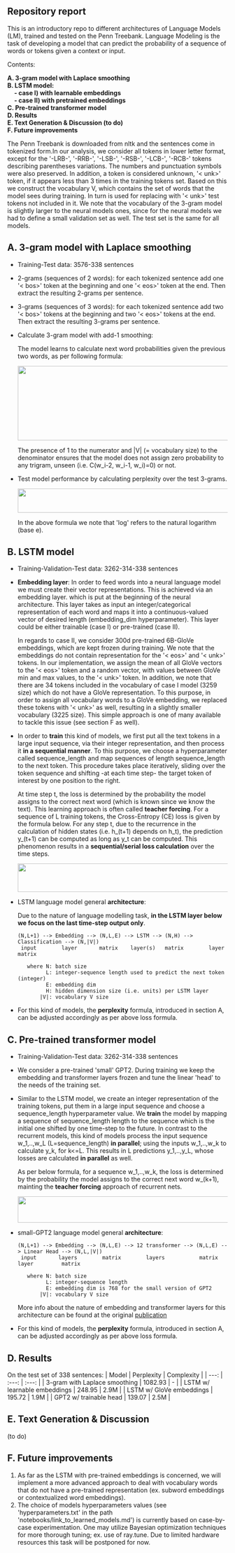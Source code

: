 ## Repository report

This is an introductory repo to different architectures of Language Models (LM), trained and tested on the Penn Treebank. Language Modeling is the task of developing a model that can predict the probability of a sequence of words or tokens given a context or input. 

Contents: <br>

  **A. 3-gram model with Laplace smoothing** <br>
  **B. LSTM model:** <br>
      &nbsp; &nbsp; **- case I) with learnable embeddings** <br>
      &nbsp; &nbsp; **- case II) with pretrained embeddings** <br>
  **C. Pre-trained transformer model** <br>
  **D. Results** <br>
  **E. Text Generation & Discussion (to do)** <br>
  **F. Future improvements**

The Penn Treebank is downloaded from nltk and the sentences come in tokenized form.In our analysis, we consider all tokens in lower letter format, except for the '-LRB-', '-RRB-', '-LSB-', '-RSB-', '-LCB-', '-RCB-' tokens describing parentheses variations. The numbers and punctuation symbols were also preserved. In addition, a token is considered unknown, '< unk>' token, if it appears less than 3 times in the training tokens set. Based on this we construct the vocabulary V, which contains the set of words that the model sees during training. In turn is used for replacing with '< unk>' test tokens not included in it. We note that the vocabulary of the 3-gram model is slightly larger to the neural models ones, since for the neural models we had to define a small validation set as well. The test set is the same for all models.

## A. 3-gram model with Laplace smoothing
- Training-Test data: 3576-338 sentences
- 2-grams (sequences of 2 words): for each tokenized sentence add one '< bos>' token at the beginning and one '< eos>' token at the end. Then extract the resulting 2-grams per sentence.
- 3-grams (sequences of 3 words): for each tokenized sentence add two '< bos>' tokens at the beginning and two '< eos>' tokens at the end. Then extract the resulting 3-grams per sentence.
- Calculate 3-gram model with add-1 smoothing:

  The model learns to calculate next word probabilities given the previous two words, as per following formula:
   <p align="center">
     <img src="https://github.com/vggls/language_models/assets/55101427/c1d237ca-d348-4658-a36f-3a31f5652314.png" height="170" width="600" />
   </p>
  The presence of 1 to the numerator and |V| (= vocabulary size) to the denominator ensures that the model does not assign zero probability to any trigram, unseen (i.e. C(w_i-2, w_i-1, w_i)=0) or not.
- Test model performance by calculating perplexity over the test 3-grams.

   <p align="center">
     <img src="https://github.com/vggls/language_models/assets/55101427/3ffb26cf-2556-4bac-b139-9e0f1082e2d2.png" height="55" width="530" />
   </p>

  In the above formula we note that 'log' refers to the natural logarithm (base e).

## B. LSTM model
- Training-Validation-Test data: 3262-314-338 sentences
- **Embedding layer**: In order to feed words into a neural language model we must create their vector representations. This is achieved via an embedding layer. which is put at the beginning of the neural architecture. This layer takes as input an integer/categorical representation of each word and maps it into a continuous-valued vector of desired length (embedding_dim hyperparameter). This layer could be either trainable (case I) or pre-trained (case II).

  In regards to case II, we consider 300d pre-trained 6B-GloVe embeddings, which are kept frozen during training.
  We note that the embeddings do not contain representation for the '< eos>' and '< unk>' tokens. In our implementation, we assign the mean of all GloVe vectors to the '< eos>' token and a random vector, with values between GloVe min and max values, to the '< unk>' token.
  In addition, we note that there are 34 tokens included in the vocabulary of case I model (3259 size) which do not have a GloVe representation. To this purpose, in order to assign all vocabulary words to a GloVe embedding, we replaced these tokens with '< unk>' as well, resulting in a slightly smaller vocabulary (3225 size). This simple approach is one of many available to tackle this issue (see section F as well).

- In order to **train** this kind of models, we first put all the text tokens in a large input sequence, via their integer representation, and then process it **in a sequential manner**. To this purpose, we choose a hyperparameter called sequence_length and map sequences of length sequence_length to the next token. This procedure takes place iteratively, sliding over the token sequence and shifting -at each time step- the target token of interest by one position to the right.

  At time step t, the loss is determined by the probability the model assigns to the correct next word (which is known since we know the text). This learning approach is often called **teacher forcing**. For a sequence of L training tokens, the Cross-Entropy (CE) loss is given by the formula below. For any step t, due to the recurrence in the calculation of hidden states (i.e. h_(t+1) depends on h_t), the prediction y_(t+1) can be computed as long as y_t can be computed. This phenomenon results in a **sequential/serial loss calculation** over the time steps.
  
   <p align="center">
       <img src="https://github.com/vggls/language_models/assets/55101427/87fdb7f4-0c32-433e-a34a-e19a1cc769d1.png" height="65" width="550" />
     </p> 

- LSTM language model general **architecture**:

  Due to the nature of language modelling task, **in the LSTM layer below we focus on the last time-step output only**.
  
      (N,L+1) --> Embedding --> (N,L,E) --> LSTM --> (N,H) --> Classification --> (N,|V|)   
       input        layer       matrix    layer(s)   matrix        layer          matrix
  
         where N: batch size
               L: integer-sequence length used to predict the next token (integer)
               E: embedding dim
               H: hidden dimension size (i.e. units) per LSTM layer
             |V|: vocabulary V size           

  <!--VERY IMPORTANT: No need to apply Softmax! The output is fed into an nn.CrossEntropyLoss, which applies softmax by default. See documentation.-->
  <!--
  My remarks for each layer:
  a)Embedding layer: Per batch, we have N L-length sequences of tokens. Passing them throught the embedding layer we get an E=300-dim representation per token. Thus (N,L,E) is ok.
  b)LSTM layer: Fix a batch sequence and consider that the layer has H units. In parallel, we pass one-by-one the words (in vector form) to the units. Gradually, exhasuting all words (each word corresponds to a time-step) we get L predictions per unit. So, the LSTM output is normally (L,H) i.e. H predictions per time-step. So, it is valid to write (N,L,H) as well in the architecture. Since, for language modelling task, we are interested in predicting the sequence output only after the last time step we are particularly interested only in the last 'set' of predictions. So, only in the last H predictions produced by the LSTM layer. That is we write H instead of (L,H). 
  c)Classification layer: The job of a classification layer is to get as input the LSTM's vectorized view of the next word (the view is as large as we want, most specifically of size H) and map/assign it (with a probability) to a particular vocabulary word. Based on this, it is straightforward to say that an H-dim input results in a |V|-dim output and a (L,H) input to a (L,|V|) output.
   -->
   
- For this kind of models, the **perplexity** formula, introduced in section A, can be adjusted accordingly as per above loss formula.
 
 ## C. Pre-trained transformer model
  - Training-Validation-Test data: 3262-314-338 sentences
  - We consider a pre-trained 'small' GPT2. During training we keep the embedding and transformer layers frozen and tune the linear 'head' to the needs of the training set.
  - Similar to the LSTM model, we create an integer representation of the training tokens, put them in a large input sequence and choose a sequence_length hyperparameter value. We **train** the model by mapping a sequence of sequence_length length to the sequence which is the initial one shifted by one time-step to the future.
    In contrast to the recurrent models, this kind of models process the input sequence w_1,..,w_L (L=sequence_length) **in parallel**; using the inputs w_1,..,w_k to calculate y_k, for k<=L. This results in L predictions y_1,..,y_L, whose losses are calculated **in parallel** as well.

    As per below formula, for a sequence w_1,..,w_k, the loss is determined by the probability the model assigns to the correct next word w_(k+1), mainting the **teacher forcing** approach of recurrent nets.
    <p align="center">
          <img src="https://github.com/vggls/language_models/assets/55101427/6f32296f-a5cf-48dc-ad44-d97856eddd71.png" height="60" width="490" />
        </p>

- small-GPT2 language model general **architecture**:

      (N,L+1) --> Embedding --> (N,L,E) --> 12 transformer --> (N,L,E) --> Linear Head --> (N,L,|V|)
       input       layers        matrix        layers           matrix        layer         matrix
  
         where N: batch size
               L: integer-sequence length
               E: embedding dim is 768 for the small version of GPT2
             |V|: vocabulary V size
    <!--VERY IMPORTANT: No need to apply Softmax! The output is fed into an nn.CrossEntropyLoss, which applies softmax by default. See documentation.-->
  
  More info about the nature of embedding and transformer layers for this architecture can be found at the original [publication](https://d4mucfpksywv.cloudfront.net/better-language-models/language_models_are_unsupervised_multitask_learners.pdf)

- For this kind of models, the **perplexity** formula, introduced in section A, can be adjusted accordingly as per above loss formula.
  
 ## D. Results
 On the test set of 338 sentences:
 | Model  | Perplexity | Complexity |
 |  ---: | :---: | :---: | 
 | 3-gram with Laplace smoothing | 1082.93 | - |
 | LSTM w/ learnable embeddings  | 248.95  | 2.9M |
 | LSTM w/ GloVe embeddings      | 195.72  | 1.9M |
 | GPT2 w/ trainable head        | 139.07  | 2.5M |

 ## E. Text Generation & Discussion
 (to do)
 <!-- comparison recurrent vs transformer ??  -->

 ## F. Future improvements
  1. As far as the LSTM with pre-trained embeddings is concerned, we will implement a more advanced approach to deal with vocabulary words that do not have a pre-trained representation (ex. subword embeddings or contextualized word embeddings).
  2. The choice of models hyperparameters values (see 'hyperparameters.txt' in the path 'notebooks/link_to_learned_models.md') is currently based on case-by-case experimentation. One may utilize Bayesian optimization techniques for more thorough tuning; ex. use of ray.tune. Due to limited hardware resources this task will be postponed for now.









  
